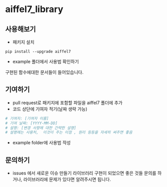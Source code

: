 # aiffel7_library

## 사용해보기

- 패키지 설치

```pip install --upgrade aiffel7```

- example 폴더에서 사용법 확인하기

구현된 함수에대한 문서들이 들어있습니다.

## 기여하기

- pull request로 패키지에 포함할 파일을  aiffel7 폴더에 추가
- 코드 상단에 기여자 적기(날짜 생략 가능)
```python
# 기여자: [기여자 이름]
# 기여 날짜: [YYYY-MM-DD]
# 설명: [변경 사항에 대한 간략한 설명]
# 설명에는 사용처,  이것이 주는 이점 , 원리 등등을 자세히 써주면 좋음
```
- example folder에 사용법 작성

## 문의하기
- issues 에서 새로운 이슈 만들기 
    라이브러리 구현이 되었으면 좋은 것들 문의를 하거나, 라이브러리에 문제가 있다면 알려주시면 됩니다.